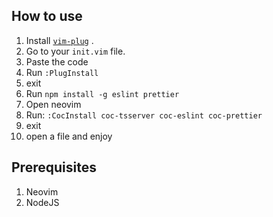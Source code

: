 ## How to use
1. Install [`vim-plug`](https://github.com/junegunn/vim-plug) .
2. Go to your `init.vim` file.
3. Paste the code
4. Run `:PlugInstall`
5. exit
6. Run `npm install -g eslint prettier`
7. Open neovim
8. Run: `:CocInstall coc-tsserver coc-eslint coc-prettier`
9. exit
10. open a file and enjoy

## Prerequisites
1. Neovim
2. NodeJS
